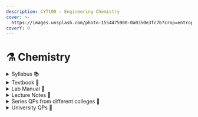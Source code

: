 ```yaml
---
description: CYT100 - Engineering Chemistry
cover: >-
  https://images.unsplash.com/photo-1554475900-0a0350e3fc7b?crop=entropy&cs=srgb&fm=jpg&ixid=M3wxOTcwMjR8MHwxfHNlYXJjaHw1fHxjaGVtaXN0cnl8ZW58MHx8fHwxNjk0ODUxNTY5fDA&ixlib=rb-4.0.3&q=85
coverY: 0
---
```


# ⚗️ Chemistry

<details>

<summary>Syllabus 📚</summary>

[CYT100](https://drive.google.com/file/d/1YPUGNlEYcuvLaMUMzO-xAZ_eUMt1NWmu/view?usp=drive_link) 👈

</details>

<details>

<summary>Textbook 📖</summary>

[Engineering Chemistry](https://drive.google.com/drive/folders/1_k4KxrTNWnwwSuabaS5Bd_GlLOLdTPPn?usp=drive_link)👈

</details>

<details>

<summary>Lab Manual 📔</summary>

[Chemistry Lab Manual](https://drive.google.com/drive/folders/1BwG_ok7qGGHMD9Z_fP8MHqmhxas3P63B?usp=drive_link)👈

</details>

<details>

<summary>Lecture Notes 📒</summary>

[Chemistry Notes](https://drive.google.com/drive/folders/1Fle0bgc90--9wx5-za3SiXtsSFQG_Lkp?usp=drive_link)👈

</details>

<details>

<summary>Series QPs from different colleges 📃</summary>

[Chemistry Series Question Papers](https://drive.google.com/drive/folders/1zZIkQKl-TC7niMwrcNQbR6PMSJEenLNf?usp=drive_link)👈

</details>

<details>

<summary>University QPs 📑</summary>

[Chemistry University Question Papers](https://drive.google.com/drive/folders/1ddWjZaTRIMbayWU9t_F-gR3fe_iRKNiA?usp=drive_link)👈

</details>
